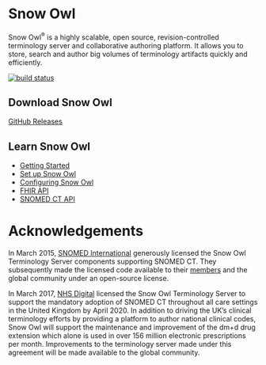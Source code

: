 # Snow Owl

Snow Owl<sup>&reg;</sup> is a highly scalable, open source, revision-controlled terminology server and collaborative authoring platform. It allows you to store, search and author big volumes of terminology artifacts quickly and efficiently.

[![build status](https://img.shields.io/travis/b2ihealthcare/snow-owl/7.x.svg?style=flat-square)](https://travis-ci.org/b2ihealthcare/snow-owl)

## Download Snow Owl

[GitHub Releases](https://github.com/b2ihealthcare/snow-owl/releases)

## Learn Snow Owl

* [Getting Started](getting_started/index.md)
* [Set up Snow Owl](setup/index.md)
* [Configuring Snow Owl](setup/configure/index.md)
* [FHIR API](api/fhir.md)
* [SNOMED CT API](api/snomed.md)

# Acknowledgements

In March 2015, [SNOMED International](http://snomed.org) generously licensed the Snow Owl Terminology Server components supporting SNOMED CT. They subsequently made the licensed code available to their [members](http://www.snomed.org/members) and the global community under an open-source license.

In March 2017, [NHS Digital](https://digital.nhs.uk) licensed the Snow Owl Terminology Server to support the mandatory adoption of SNOMED CT throughout all care settings in the United Kingdom by April 2020. In addition to driving the UK’s clinical terminology efforts by providing a platform to author national clinical codes, Snow Owl will support the maintenance and improvement of the dm+d drug extension which alone is used in over 156 million electronic prescriptions per month. Improvements to the terminology server made under this agreement will be made available to the global community.
